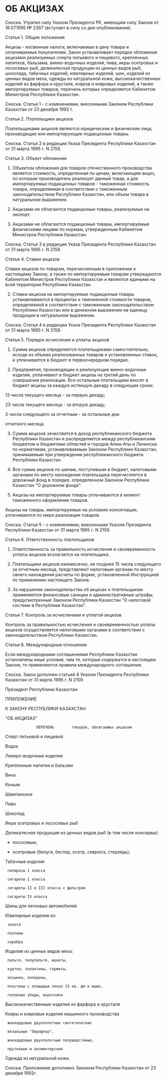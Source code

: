 # ОБ АКЦИЗАХ

Сноска. Утpатил силу Указом Пpезидента РК, имеющим силу Закона от 18.07.1995 № 2367 (вступает в силу со дня опубликования).

Статья 1. Общие положения

Акцизы - косвенные налоги, включаемые в цену товара и оплачиваемые покупателем. Закон устанавливает порядок обложения акцизами реализуемых спирта питьевого и пищевого, крепленных напитков, бальзама, винно-водочных изделий, пива, икры осетровых и лососевых рыб, деликатесной продукции из ценных видов рыб, шоколада, табачных изделий, ювелирных изделий, шин, изделий из ценных видов меха, одежды из натуральной кожи, высококачественных изделий из фарфора и хрусталя, ковров и ковровых изделий, а также импортируемых товаров, перечень которых определяется Кабинетом Министров Республики Казахстан.

Сноска. Статья 1 - с изменениями, внесенными Законом Республики Казахстан от 23 декабря 1992 г.

Статья 2. Плательщики акцизов

Плательщиками акцизов являются юридические и физические лица, производящие или импортирующие подакцизные товары.

Сноска. Статья 2 в редакции Указа Президента Республики Казахстан от 31 марта 1995 г. N 2159.

Статья 3. Объект обложения

1. Объектом обложения для товаров отечественного производства является стоимость, определенная по ценам, включающим акциз, по которым производитель реализует данный товар, а для импортируемых подакцизных товаров - таможенная стоимость товара, определяемая в соответствии с таможенным законодательством Республики Казахстан, или объем товара в натуральном выражении.

2. Акцизами не облагаются подакцизные товары, реализуемые на экспорт.

3. Акцизами не облагаются подакцизные товары, импортируемые физическими лицами по нормам, утвержденным Кабинетом Министров Республики Казахстан.

Сноска. Статья 3 в редакции Указа Президента Республики Казахстан от 31 марта 1995 г. N 2159.

Статья 4. Ставки акцизов

Ставки акцизов по товарам, перечисленным в приложении к настоящему Закону, а также по импортируемым товарам утверждаются Кабинетом Министров Республики Казахстан и являются едиными на всей территории Республики Казахстан.

2. Ставки акцизов на импортируемые подакцизные товары устанавливаются в процентах к таможенной стоимости товаров, определяемой в соответствии с таможенным законодательством Республики Казахстан или в денежном выражении на единицу продукции в натуральном выражении.

Сноска. Статья 4 в редакции Указа Президента Республики Казахстан от 31 марта 1995 г. N 2159.

Статья 5. Порядок исчисления и уплаты акцизов

1. Сумма акцизов определяется плательщиками самостоятельно, исходя из объема реализованных товаров и установленных ставок, и уплачивается в бюджет в первоочередном порядке.

2. Предприятия, производящие и реализующие винно-водочные изделия, уплачивают в бюджет акцизы на третий день по совершении реализации. Все остальные плательщики вносят в бюджет акцизы за каждую истекшую декаду в следующие сроки:

13 числа текущего месяца - за первую декаду;

23 числа текущего месяца - за вторую декаду;

3 числа следующего за отчетным - за остальные дни

отчетного месяца.

3. Сумма акцизов зачисляется в доход республиканского бюджета Республики Казахстан и распределяется между республиканским бюджетом и бюджетами областей и городов Алма-Аты и Ленинска по нормативам, устанавливаемым Законом Республики Казахстан, принимаемым при утверждении республиканского бюджета Республики Казахстан.

4. Вся сумма акцизов по шинам, поступившая в бюджет, налоговыми органами по месту нахождения плательщика перечисляется в дорожный фонд в порядке, определенном Законом Республики Казахстан "О дорожном фонде".

5. Акцизы на импортируемые товары уплачиваются в момент таможенного оформления товаров.

Акцизы на товары, импортируемые на условиях консигнации, уплачиваются по мере реализации товаров.

Сноска. Статья 5 - с изменениями, внесенными Указом Президента Республики Казахстан от 31 марта 1995 г. N 2159.

Статья 6. Ответственность плательщиков

1. Ответственность за правильность исчисления и своевременность уплаты акцизов возлагается на плательщика.

2. Плательщики акцизов ежемесячно, не позднее 15 числа следующего за отчетным месяца, представляют налоговым органам по месту своего нахождения расчеты по форме, установленной Инструкцией по применению настоящего Закона.

3. За нарушение законодательства об акцизах к плательщикам применяются финансовые санкции и административные штрафы, предусмотренные Законом Республики Казахстан "О налоговой системе в Республике Казахстан".

Статья 7. Контроль за исчислением и уплатой акцизов

Контроль за правильностью исчисления и своевременностью уплаты акцизов осуществляется налоговыми органами в соответствии с законодательством Республики Казахстан.

Статья 8. Международные отношения

Если международными соглашениями Республики Казахстан установлены иные условия, чем те, которые содержатся в настоящем Законе, то применяются правила международного соглашения.

Сноска. Закон дополнен статьей 8 Указом Президента Республики Казахстан от 31 марта 1995 г. N 2159.

Президент Республики Казахстан

ПРИЛОЖЕНИЕ

К ЗАКОНУ РЕСПУБЛИКИ КАЗАХСТАН

"ОБ АКЦИЗАХ"

                  ПЕРЕЧЕНЬ        товаров, облагаемых акцизом

Спирт питьевой и пищевой

Водка

Ликеро-водочные изделия

Крепленные напитки и бальзам

Вина

Коньяк

Шампанское

Пиво

Шоколад

Икра осетровых и лососевых рыб

Деликатесная продукция из ценных видов рыб (в том числе консервы):

- лососевые;

- осетровые (белуга, бестер, осетр, севрюга, стерлядь);

Табачные изделия

     папиросы 1 класса

     сигареты 1 класса

     сигареты II и III класса с фильтром

     сигареты IV класса

Шины для легковых автомобилей

Ювелирные изделия из:

     золота

     платины

     серебра

Изделия из ценных видов меха:

     пальто, полупальто, жакеты,

     куртки, палантины, горжеты,

     косынки, пелерины,

     пластины с площадью лекал 15 кв. дм и выше,

     головные уборы, воротники

Высококачественные изделия из фарфора и хрусталя

Ковры и ковровые изделия машинного производства

     жаккардовые двухполотные синтетические

     вязальные "Лирофлор",

     жаккардовые двухполотные полушерстяные,

     прутковые и аксминтерские

Одежда из натуральной кожи.

Сноска. Приложение дополнено Законом Республики Казахстан от 23 декабря 1992г.

